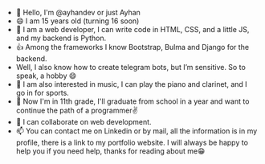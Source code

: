 - 👋 Hello, I'm @ayhandev or just Ayhan
- 😄 I am 15 years old (turning 16 soon)
- 🙂 I am a web developer, I can write code in HTML, CSS, and a little JS, and my backend is Python.
- 👍 Among the frameworks I know Bootstrap, Bulma and Django for the backend.
-  Well, I also know how to create telegram bots, but I’m sensitive. So to speak, a hobby 😄
- 👀 I am also interested in music, I can play the piano and clarinet, and I go in for sports.
- 🌱 Now I'm in 11th grade, I'll graduate from school in a year and want to continue the path of a programmer✌️
- 💞️ I can collaborate on web development. 
- 📫 You can contact me on Linkedin or by mail, all the information is in my profile, there is a link to my portfolio website.
I will always be happy to help you if you need help, thanks for reading about me😁


